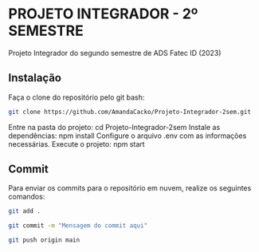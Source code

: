 # PROJETO INTEGRADOR - 2º SEMESTRE
Projeto Integrador do segundo semestre de ADS Fatec ID (2023)

## Instalação
Faça o clone do repositório pelo git bash: 
```bash
git clone https://github.com/AmandaCacko/Projeto-Integrador-2sem.git
```
Entre na pasta do projeto: cd Projeto-Integrador-2sem
Instale as dependências: npm install
Configure o arquivo .env com as informações necessárias.
Execute o projeto: npm start

## Commit
Para enviar os commits para o repositório em nuvem, realize os seguintes comandos:

```bash
git add .
```

```bash
git commit -m "Mensagem do commit aqui"
```

```bash
git push origin main
```